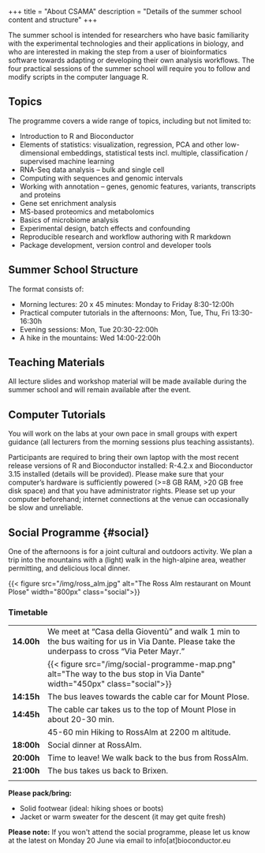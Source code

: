 +++
title = "About CSAMA"
description = "Details of the summer school content and structure"
+++

The summer school is intended for researchers who have basic familiarity with the experimental technologies and their applications in biology, and who are interested in making the step from a user of bioinformatics software towards adapting or developing their own analysis workflows. The four practical sessions of the summer school will require you to follow and modify scripts in the computer language R. 

## Topics

The programme covers a wide range of topics, including but not limited to:

- Introduction to R and Bioconductor
- Elements of statistics: visualization, regression, PCA and other low-dimensional embeddings, statistical tests incl. multiple, classification / supervised machine learning
- RNA-Seq data analysis – bulk and single cell
- Computing with sequences and genomic intervals
- Working with annotation – genes, genomic features, variants, transcripts and proteins
- Gene set enrichment analysis
- MS-based proteomics and metabolomics
- Basics of microbiome analysis
- Experimental design, batch effects and confounding
- Reproducible research and workflow authoring with R markdown
- Package development, version control and developer tools

## Summer School Structure

The format consists of:

- Morning lectures: 20 x 45 minutes: Monday to Friday 8:30-12:00h
- Practical computer tutorials in the afternoons: Mon, Tue, Thu, Fri 13:30-16:30h
- Evening sessions: Mon, Tue 20:30-22:00h
- A hike in the mountains: Wed 14:00-22:00h

## Teaching Materials

All lecture slides and workshop material will be made available during the summer school and will remain available after the event.

## Computer Tutorials

You will work on the labs at your own pace in small groups with expert guidance (all lecturers from the morning sessions plus teaching assistants).

Participants are required to bring their own laptop with the most recent release versions of R and Bioconductor installed: R-4.2.x and Bioconductor 3.15 installed (details will be provided). Please make sure that your computer’s hardware is sufficiently powered (>=8 GB RAM, >20 GB free disk space) and that you have administrator rights. Please set up your computer beforehand; internet connections at the venue can occasionally be slow and unreliable.

## Social Programme {#social}

One of the afternoons is for a joint cultural and outdoors activity. We plan a trip into the mountains with a (light) walk in the high-alpine area, weather permitting, and delicious local dinner.

{{< figure src="/img/ross_alm.jpg" alt="The Ross Alm restaurant on Mount Plose" width="800px" class="social">}}

### Timetable

| | |
| :----- | :--- |
| **14.00h** | We meet at “Casa della Gioventù” and walk 1 min to the bus waiting for us in Via Dante.  Please take the underpass to cross “Via Peter Mayr.” |
| | {{< figure src="/img/social-programme-map.png" alt="The way to the bus stop in Via Dante" width="450px" class="social">}} |
| **14:15h** | The bus leaves towards the cable car for Mount Plose. |
| **14:45h** | The cable car takes us to the top of Mount Plose in about 20-30 min. |
| | 45-60 min Hiking to RossAlm at 2200 m altitude. |
| **18:00h** |Social dinner at RossAlm. |
| **20:00h** |Time to leave! We walk back to the bus from RossAlm. |
| **21:00h** | The bus takes us back to Brixen. | 
| | |

**Please pack/bring:**
- Solid footwear (ideal: hiking shoes or boots)
- Jacket or warm sweater for the descent (it may get quite fresh)

**Please note:** If you won't attend the social programme, please let us know at the latest on Monday 20 June via email to info[at]bioconductor.eu
